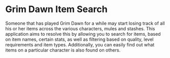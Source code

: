 # Grim Dawn Item Search

Someone that has played Grim Dawn for a while may start losing track of all his or her items across the various characters, mules and stashes. This application aims to resolve this by allowing you to search for items, based on item names, certain stats, as well as filtering based on quality, level requirements and item types. Additionally, you can easily find out what items on a particular character is also found on others.
